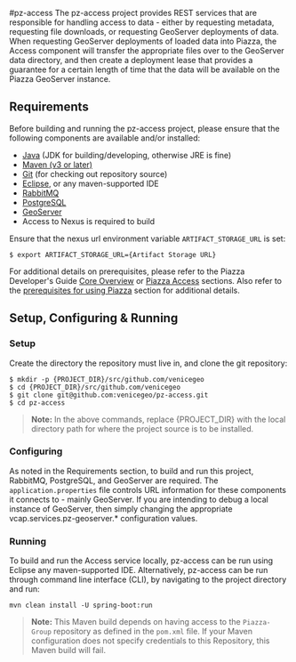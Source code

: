 #pz-access
The pz-access project provides REST services that are responsible for handling access to data - either by requesting metadata, requesting file downloads, or requesting GeoServer deployments of data. When requesting GeoServer deployments of loaded data into Piazza, the Access component will transfer the appropriate files over to the GeoServer data directory, and then create a deployment lease that provides a guarantee for a certain length of time that the data will be available on the Piazza GeoServer instance.

## Requirements
Before building and running the pz-access project, please ensure that the following components are available and/or installed:
- [Java](http://www.oracle.com/technetwork/java/javase/downloads/index.html) (JDK for building/developing, otherwise JRE is fine)
- [Maven (v3 or later)](https://maven.apache.org/install.html)
- [Git](https://git-scm.com/book/en/v2/Getting-Started-Installing-Git) (for checking out repository source)
- [Eclipse](https://www.eclipse.org/downloads/), or any maven-supported IDE
- [RabbitMQ](https://www.rabbitmq.com/download.html)
- [PostgreSQL](https://www.postgresql.org/download)
- [GeoServer](http://docs.geoserver.org/stable/en/user/installation/index.html)
- Access to Nexus is required to build

Ensure that the nexus url environment variable `ARTIFACT_STORAGE_URL` is set:

	$ export ARTIFACT_STORAGE_URL={Artifact Storage URL}

For additional details on prerequisites, please refer to the Piazza Developer's Guide [Core Overview](http://pz-docs.int.dev.east.paas.geointservices.io/devguide/02-pz-core/) or [Piazza Access](http://pz-docs.int.dev.east.paas.geointservices.io/devguide/09-pz-access/) sections. Also refer to the [prerequisites for using Piazza](http://pz-docs.int.dev.east.paas.geointservices.io/devguide/03-jobs/) section for additional details.

## Setup, Configuring & Running

### Setup
Create the directory the repository must live in, and clone the git repository:

    $ mkdir -p {PROJECT_DIR}/src/github.com/venicegeo
	$ cd {PROJECT_DIR}/src/github.com/venicegeo
    $ git clone git@github.com:venicegeo/pz-access.git
    $ cd pz-access

>__Note:__ In the above commands, replace {PROJECT_DIR} with the local directory path for where the project source is to be installed.

### Configuring
As noted in the Requirements section, to build and run this project, RabbitMQ, PostgreSQL, and GeoServer are required. The `application.properties` file controls URL information for these components it connects to - mainly GeoServer. If you are intending to debug a local instance of GeoServer, then simply changing the appropriate vcap.services.pz-geoserver.* configuration values.

### Running
To build and run the Access service locally, pz-access can be run using Eclipse any maven-supported IDE. Alternatively, pz-access can be run through command line interface (CLI), by navigating to the project directory and run:

`mvn clean install -U spring-boot:run`

> __Note:__ This Maven build depends on having access to the `Piazza-Group` repository as defined in the `pom.xml` file. If your Maven configuration does not specify credentials to this Repository, this Maven build will fail.
